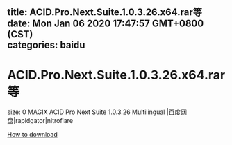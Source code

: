 
title: ACID.Pro.Next.Suite.1.0.3.26.x64.rar等
date: Mon Jan 06 2020 17:47:57 GMT+0800 (CST)    
categories: baidu
---

# ACID.Pro.Next.Suite.1.0.3.26.x64.rar等
size: 0
 MAGIX ACID Pro Next Suite 1.0.3.26 Multilingual |百度网盘|rapidgator|nitroflare
 

[How to download](https://bpcam.bemobtrk.com/go/2ceec3aa-1ca2-46d6-b9ff-aaa5c184517c?jno=3640)